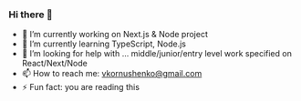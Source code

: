 ### Hi there 👋

- 🔭 I’m currently working on Next.js & Node project
- 🌱 I’m currently learning TypeScript, Node.js
- 🤔 I’m looking for help with ... middle/junior/entry level work specified on React/Next/Node
- 📫 How to reach me: vkornushenko@gmail.com
- ⚡ Fun fact: you are reading this
